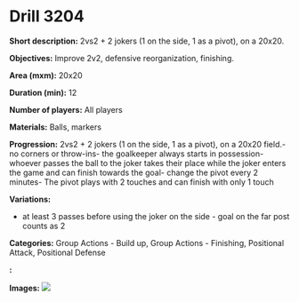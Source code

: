 # Drill 3204

**Short description:**
2vs2 + 2 jokers (1 on the side, 1 as a pivot), on a 20x20.

**Objectives:**
Improve 2v2, defensive reorganization, finishing.

**Area (mxm):**
20x20

**Duration (min):**
12

**Number of players:**
All players

**Materials:**
Balls, markers

**Progression:**
2vs2 + 2 jokers (1 on the side, 1 as a pivot), on a 20x20 field.- no corners or throw-ins- the goalkeeper always starts in possession- whoever passes the ball to the joker takes their place while the joker enters the game and can finish towards the goal- change the pivot every 2 minutes- The pivot plays with 2 touches and can finish with only 1 touch

**Variations:**
- at least 3 passes before using the joker on the side - goal on the far post counts as 2

**Categories:**
Group Actions - Build up, Group Actions - Finishing, Positional Attack, Positional Defense

**:**


**Images:**
![](https://www.coachingfutsal.com/\images\415d7c8c-f55f-4b3f-a1ff-61d697c7503f_qqqqqq.png)

